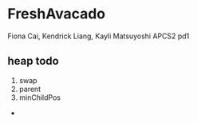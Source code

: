 # FreshAvacado
Fiona Cai, Kendrick Liang, Kayli Matsuyoshi
APCS2 pd1

## heap todo
1. swap
2. parent
3. minChildPos
- 
